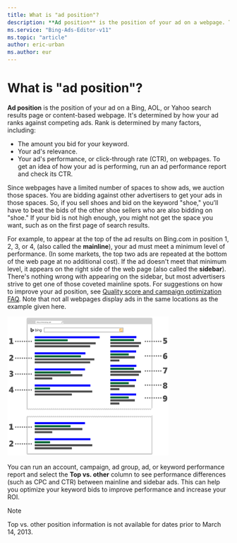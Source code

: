 ```yaml
---
title: What is "ad position"?
description: **Ad position** is the position of your ad on a webpage. This article will explain how that position in determined.
ms.service: "Bing-Ads-Editor-v11"
ms.topic: "article"
author: eric-urban
ms.author: eur
---
```


# What is "ad position"?

**Ad position** is the position of your ad on a Bing, AOL, or Yahoo search results page or content-based webpage. It's determined by how your ad ranks against competing ads. Rank is determined by many factors, including:

- The amount you bid for your keyword.
- Your ad's relevance.
- Your ad's performance, or click-through rate (CTR), on webpages. To get an idea of how your ad is performing, run an ad performance report and check its CTR.

Since webpages have a limited number of spaces to show ads, we auction those spaces. You are bidding against other advertisers to get your ads in those spaces. So, if you sell shoes and bid on the keyword "shoe," you’ll have to beat the bids of the other shoe sellers who are also bidding on "shoe." If your bid is not high enough, you might not get the space you want, such as on the first page of search results.

For example, to appear at the top of the ad results on Bing.com in position 1, 2, 3, or 4, (also called the **mainline**), your ad must meet a minimum level of performance. (In some markets, the top two ads are repeated at the bottom of the web page at no additional cost). If the ad doesn't meet that minimum level, it appears on the right side of the web page (also called the **sidebar**). There's nothing wrong with appearing on the sidebar, but most advertisers strive to get one of those coveted mainline spots. For suggestions on how to improve your ad position, see [Quality score and campaign optimization FAQ](./hlp_BAE_CONC_OptimizingCampaigns.md). Note that not all webpages display ads in the same locations as the example given here.

![image alt text](../images/BA_Conc_AdPosition.gif)

You can run an account, campaign, ad group, ad, or keyword performance report and select the **Top vs. other** column to see performance differences (such as CPC and CTR) between mainline and sidebar ads. This can help you optimize your keyword bids to improve performance and increase your ROI.

> [!NOTE]
> Top vs. other position information is not available for dates prior to March 14, 2013.


